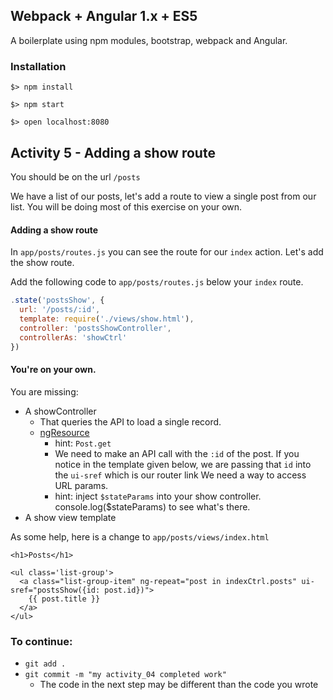 ## Webpack + Angular 1.x + ES5

A boilerplate using npm modules, bootstrap, webpack and Angular.

### Installation

`$> npm install`

`$> npm start`

`$> open localhost:8080`

## Activity 5 - Adding a show route

You should be on the url `/posts`

We have a list of our posts, let's add a route to view a single post from our list.
You will be doing most of this exercise on your own.

#### Adding a show route

In `app/posts/routes.js` you can see the route for our `index` action.  Let's add the show route.

Add the following code to `app/posts/routes.js` below your `index` route.

``` javascript
.state('postsShow', {
  url: '/posts/:id',
  template: require('./views/show.html'),
  controller: 'postsShowController',
  controllerAs: 'showCtrl'
})
```

#### You're on your own.

You are missing: 

* A showController
  * That queries the API to load a single record.  
  * [ngResource](https://docs.angularjs.org/api/ngResource)
    * hint: `Post.get`
    * We need to make an API call with the `:id` of the post.
      If you notice in the template given below, we are passing that `id` into the `ui-sref` which is our router link
      We need a way to access URL params.
    * hint: inject `$stateParams` into your show controller. 
            console.log($stateParams) to see what's there.
* A show view template

As some help, here is a change to `app/posts/views/index.html`

```
<h1>Posts</h1>

<ul class='list-group'>
  <a class="list-group-item" ng-repeat="post in indexCtrl.posts" ui-sref="postsShow({id: post.id})">
    {{ post.title }}
  </a>
</ul>
```

### To continue:

* `git add .`
* `git commit -m "my activity_04 completed work"`
  * The code in the next step may be different than the code you wrote










